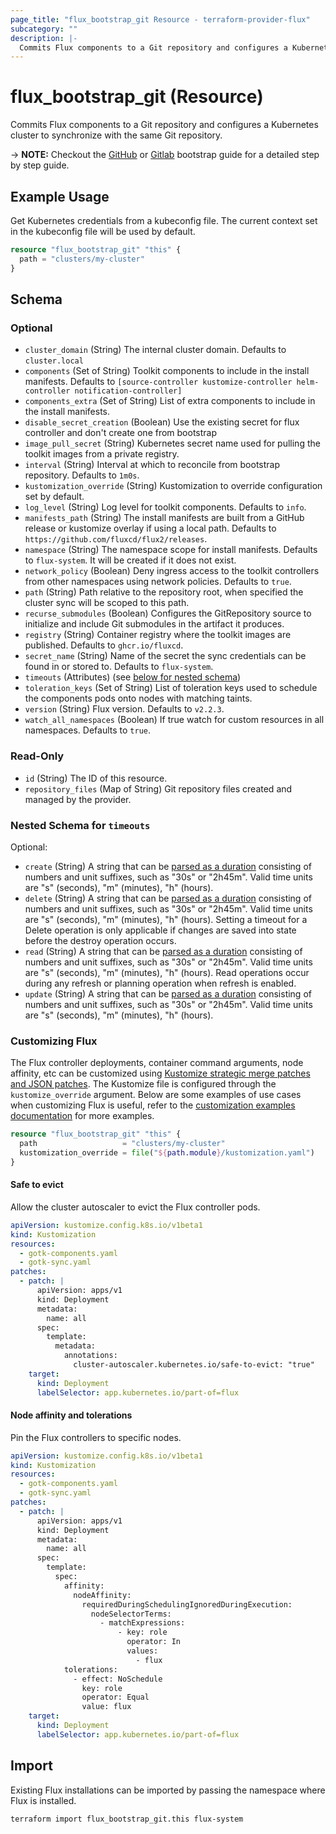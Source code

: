 ```yaml
---
page_title: "flux_bootstrap_git Resource - terraform-provider-flux"
subcategory: ""
description: |-
  Commits Flux components to a Git repository and configures a Kubernetes cluster to synchronize with the same Git repository.
---
```


# flux_bootstrap_git (Resource)

Commits Flux components to a Git repository and configures a Kubernetes cluster to synchronize with the same Git repository.

-> **NOTE:** Checkout the [GitHub](https://registry.terraform.io/providers/fluxcd/flux/latest/docs/guides/github) or [Gitlab](https://registry.terraform.io/providers/fluxcd/flux/latest/docs/guides/gitlab) bootstrap guide for a detailed step by step guide.

## Example Usage

Get Kubernetes credentials from a kubeconfig file. The current context set in the kubeconfig file will be used by default.

```terraform
resource "flux_bootstrap_git" "this" {
  path = "clusters/my-cluster"
}
```

<!-- schema generated by tfplugindocs -->
## Schema

### Optional

- `cluster_domain` (String) The internal cluster domain. Defaults to `cluster.local`
- `components` (Set of String) Toolkit components to include in the install manifests. Defaults to `[source-controller kustomize-controller helm-controller notification-controller]`
- `components_extra` (Set of String) List of extra components to include in the install manifests.
- `disable_secret_creation` (Boolean) Use the existing secret for flux controller and don't create one from bootstrap
- `image_pull_secret` (String) Kubernetes secret name used for pulling the toolkit images from a private registry.
- `interval` (String) Interval at which to reconcile from bootstrap repository. Defaults to `1m0s`.
- `kustomization_override` (String) Kustomization to override configuration set by default.
- `log_level` (String) Log level for toolkit components. Defaults to `info`.
- `manifests_path` (String) The install manifests are built from a GitHub release or kustomize overlay if using a local path. Defaults to `https://github.com/fluxcd/flux2/releases`.
- `namespace` (String) The namespace scope for install manifests. Defaults to `flux-system`. It will be created if it does not exist.
- `network_policy` (Boolean) Deny ingress access to the toolkit controllers from other namespaces using network policies. Defaults to `true`.
- `path` (String) Path relative to the repository root, when specified the cluster sync will be scoped to this path.
- `recurse_submodules` (Boolean) Configures the GitRepository source to initialize and include Git submodules in the artifact it produces.
- `registry` (String) Container registry where the toolkit images are published. Defaults to `ghcr.io/fluxcd`.
- `secret_name` (String) Name of the secret the sync credentials can be found in or stored to. Defaults to `flux-system`.
- `timeouts` (Attributes) (see [below for nested schema](#nestedatt--timeouts))
- `toleration_keys` (Set of String) List of toleration keys used to schedule the components pods onto nodes with matching taints.
- `version` (String) Flux version. Defaults to `v2.2.3`.
- `watch_all_namespaces` (Boolean) If true watch for custom resources in all namespaces. Defaults to `true`.

### Read-Only

- `id` (String) The ID of this resource.
- `repository_files` (Map of String) Git repository files created and managed by the provider.

<a id="nestedatt--timeouts"></a>
### Nested Schema for `timeouts`

Optional:

- `create` (String) A string that can be [parsed as a duration](https://pkg.go.dev/time#ParseDuration) consisting of numbers and unit suffixes, such as "30s" or "2h45m". Valid time units are "s" (seconds), "m" (minutes), "h" (hours).
- `delete` (String) A string that can be [parsed as a duration](https://pkg.go.dev/time#ParseDuration) consisting of numbers and unit suffixes, such as "30s" or "2h45m". Valid time units are "s" (seconds), "m" (minutes), "h" (hours). Setting a timeout for a Delete operation is only applicable if changes are saved into state before the destroy operation occurs.
- `read` (String) A string that can be [parsed as a duration](https://pkg.go.dev/time#ParseDuration) consisting of numbers and unit suffixes, such as "30s" or "2h45m". Valid time units are "s" (seconds), "m" (minutes), "h" (hours). Read operations occur during any refresh or planning operation when refresh is enabled.
- `update` (String) A string that can be [parsed as a duration](https://pkg.go.dev/time#ParseDuration) consisting of numbers and unit suffixes, such as "30s" or "2h45m". Valid time units are "s" (seconds), "m" (minutes), "h" (hours).

### Customizing Flux

The Flux controller deployments, container command arguments, node affinity, etc can be customized using [Kustomize strategic merge patches and JSON patches](https://github.com/kubernetes-sigs/kustomize/blob/master/examples/patchMultipleObjects.md).
The Kustomize file is configured through the `kustomize_override` argument. Below are some examples of use cases when customizing Flux is useful, refer to the [customization examples documentation](https://github.com/kubernetes-sigs/kustomize/blob/master/examples/patchMultipleObjects.md) for more examples.

```terraform
resource "flux_bootstrap_git" "this" {
  path                   = "clusters/my-cluster"
  kustomization_override = file("${path.module}/kustomization.yaml")
}
```

#### Safe to evict

Allow the cluster autoscaler to evict the Flux controller pods.

```yaml
apiVersion: kustomize.config.k8s.io/v1beta1
kind: Kustomization
resources:
  - gotk-components.yaml
  - gotk-sync.yaml
patches:
  - patch: |
      apiVersion: apps/v1
      kind: Deployment
      metadata:
        name: all
      spec:
        template:
          metadata:
            annotations:
              cluster-autoscaler.kubernetes.io/safe-to-evict: "true"      
    target:
      kind: Deployment
      labelSelector: app.kubernetes.io/part-of=flux
```

#### Node affinity and tolerations

Pin the Flux controllers to specific nodes.

```yaml
apiVersion: kustomize.config.k8s.io/v1beta1
kind: Kustomization
resources:
  - gotk-components.yaml
  - gotk-sync.yaml
patches:
  - patch: |
      apiVersion: apps/v1
      kind: Deployment
      metadata:
        name: all
      spec:
        template:
          spec:
            affinity:
              nodeAffinity:
                requiredDuringSchedulingIgnoredDuringExecution:
                  nodeSelectorTerms:
                    - matchExpressions:
                        - key: role
                          operator: In
                          values:
                            - flux
            tolerations:
              - effect: NoSchedule
                key: role
                operator: Equal
                value: flux      
    target:
      kind: Deployment
      labelSelector: app.kubernetes.io/part-of=flux
```

## Import

Existing Flux installations can be imported by passing the namespace where Flux is installed.

```sh
terraform import flux_bootstrap_git.this flux-system
```
